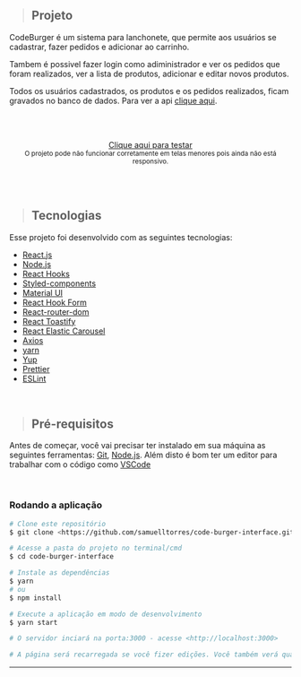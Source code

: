 > ## Projeto
<p>CodeBurger é um sistema para lanchonete, que permite aos usuários se cadastrar, fazer pedidos e adicionar ao carrinho.</p>
<p>Tambem é possivel fazer login como adiministrador e ver os pedidos que foram realizados, ver a lista de produtos, adicionar e editar novos produtos.</p>
<p>Todos os usuários cadastrados, os produtos e os pedidos realizados, ficam gravados no banco de dados. Para ver a api <a href="https://github.com/samuelltorres/code-burger-api">clique aqui</a>.</p>

<br>
<br>

<p align="center">
  <a href="https://codeburgerinterface.vercel.app">Clique aqui para testar</a>
  <br>
  <sub>  O projeto pode não funcionar corretamente em telas menores pois ainda não está responsivo.  </sub>
</p>

<br>
<br>

> ## Tecnologias
Esse projeto foi desenvolvido com as seguintes tecnologias:

* [React.js](https://pt-br.reactjs.org/)
* [Node.js](https://nodejs.org/en/)
* [React Hooks](https://pt-br.reactjs.org/docs/hooks-intro.html)
* [Styled-components](https://styled-components.com/)
* [Material UI](https://mui.com/pt/)
* [React Hook Form](https://react-hook-form.com/)
* [React-router-dom](https://v5.reactrouter.com/web/guides/quick-start)
* [React Toastify](https://fkhadra.github.io/react-toastify/introduction)
* [React Elastic Carousel](https://sag1v.github.io/react-elastic-carousel/)
* [Axios](https://www.npmjs.com/package/axios)
* [yarn](https://classic.yarnpkg.com/en/docs/install#windows-stable)
* [Yup](https://www.npmjs.com/package/yup)
* [Prettier](https://prettier.io/)
* [ESLint](https://eslint.org/)

<br>

>## Pré-requisitos

Antes de começar, você vai precisar ter instalado em sua máquina as seguintes ferramentas:
[Git](https://git-scm.com), [Node.js](https://nodejs.org/en/). 
Além disto é bom ter um editor para trabalhar com o código como [VSCode](https://code.visualstudio.com/)

<br>

### Rodando a aplicação

```bash
# Clone este repositório
$ git clone <https://github.com/samuelltorres/code-burger-interface.git>

# Acesse a pasta do projeto no terminal/cmd
$ cd code-burger-interface

# Instale as dependências
$ yarn
# ou
$ npm install

# Execute a aplicação em modo de desenvolvimento
$ yarn start

# O servidor inciará na porta:3000 - acesse <http://localhost:3000> 

# A página será recarregada se você fizer edições. Você também verá quaisquer erros no console.
```
---
